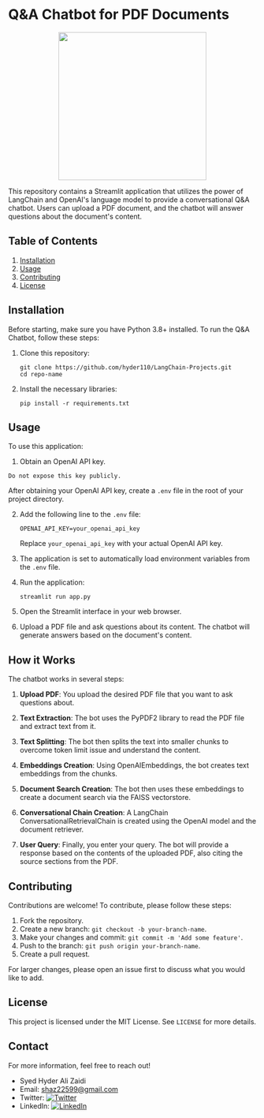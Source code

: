 # Q&A Chatbot for PDF Documents

<p align="center">
  <img src="https://miro.medium.com/v2/resize:fit:1400/0*Iy9LzhTAPht6ghwU.png" width="300">
</p>

This repository contains a Streamlit application that utilizes the power of LangChain and OpenAI's language model to provide a conversational Q&A chatbot. Users can upload a PDF document, and the chatbot will answer questions about the document's content.

## Table of Contents

1. [Installation](#installation)
2. [Usage](#usage)
3. [Contributing](#contributing)
4. [License](#license)

## Installation

Before starting, make sure you have Python 3.8+ installed. To run the Q&A Chatbot, follow these steps:

1. Clone this repository:

   ```
   git clone https://github.com/hyder110/LangChain-Projects.git
   cd repo-name
   ```

2. Install the necessary libraries:

   ```
   pip install -r requirements.txt
   ```

## Usage

To use this application:

1. Obtain an OpenAI API key.

`Do not expose this key publicly.`

After obtaining your OpenAI API key, create a `.env` file in the root of your project directory.

2. Add the following line to the `.env` file:

   ```
   OPENAI_API_KEY=your_openai_api_key
   ```

   Replace `your_openai_api_key` with your actual OpenAI API key.

3. The application is set to automatically load environment variables from the `.env` file.

4. Run the application:

   ```
   streamlit run app.py
   ```

5. Open the Streamlit interface in your web browser.

6. Upload a PDF file and ask questions about its content. The chatbot will generate answers based on the document's content.

## How it Works

The chatbot works in several steps:

1. **Upload PDF**: You upload the desired PDF file that you want to ask questions about.

2. **Text Extraction**: The bot uses the PyPDF2 library to read the PDF file and extract text from it.

3. **Text Splitting**: The bot then splits the text into smaller chunks to overcome token limit issue and understand the content.

4. **Embeddings Creation**: Using OpenAIEmbeddings, the bot creates text embeddings from the chunks.

5. **Document Search Creation**: The bot then uses these embeddings to create a document search via the FAISS vectorstore.

6. **Conversational Chain Creation**: A LangChain ConversationalRetrievalChain is created using the OpenAI model and the document retriever.

7. **User Query**: Finally, you enter your query. The bot will provide a response based on the contents of the uploaded PDF, also citing the source sections from the PDF.

## Contributing

Contributions are welcome! To contribute, please follow these steps:

1. Fork the repository.
2. Create a new branch: `git checkout -b your-branch-name`.
3. Make your changes and commit: `git commit -m 'Add some feature'`.
4. Push to the branch: `git push origin your-branch-name`.
5. Create a pull request.

For larger changes, please open an issue first to discuss what you would like to add.

## License

This project is licensed under the MIT License. See `LICENSE` for more details.

## Contact

For more information, feel free to reach out!

- Syed Hyder Ali Zaidi
- Email: shaz22599@gmail.com
- Twitter: [![Twitter](https://cdn-icons-png.flaticon.com/512/124/124021.png)](https://twitter.com/shaz22599)
- LinkedIn: [![LinkedIn](https://cdn-icons-png.flaticon.com/512/174/174857.png)](https://www.linkedin.com/in/syed-hyder-ali-zaidi-136467202/)
